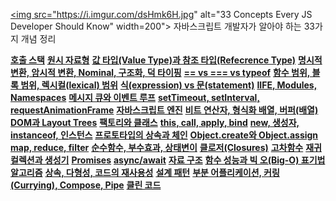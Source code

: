
  <a href="https://github.com/leonardomso/33"><img src="https://i.imgur.com/dsHmk6H.jpg" alt="33 Concepts Every JS Developer Should Know" width=200"></a>
자바스크립트 개발자가 알아야 하는 33가지 개념 정리

**[호출 스택](#1-호출-스택)**
**[원시 자료형](#2-원시-자료형)**
**[값 타입(Value Type)과 참조 타입(Refecrence Type)](#3-값-타입value-type과-참조-타입refecrence-type)**
**[명시적 변환, 암시적 변환, Nominal, 구조화, 덕 타이핑](#4-명시적-변환-암시적-변환-nominal-구조화-덕-타이핑)**
**[== vs === vs typeof](#5--vs--vs-typeof)**
**[함수 범위, 블록 범위, 렉시컬(lexical) 범위](#6-함수-범위-블록-범위-렉시컬lexical-범위)**
**[식(expression) vs 문(statement)](#7-식expression-vs-문statement)**
**[IIFE, Modules, Namespaces](#8-iife-modules-namespaces)**
**[메시지 큐와 이벤트 루프](#9-메시지-큐와-이벤트-루프)**
**[setTimeout, setInterval, requestAnimationFrame](#10-settimeout-setinterval-requestanimationframe)**
**[자바스크립트 엔진](#11-자바스크립트-엔진)**
**[비트 연산자, 형식화 배열, 버퍼(배열)](#12-비트-연산자-형식화-배열-버퍼배열)**
**[DOM과 Layout Trees](#13-dom과-layout-trees)**
**[팩토리와 클래스](#14-팩토리와-클래스)**
**[this, call, apply, bind](#15-this-call-apply-bind)**
**[new, 생성자, instanceof, 인스턴스](#16-new-생성자-instanceof-인스턴스)**
**[프로토타입의 상속과 체인](#17-프로토타입의-상속과-체인)**
**[Object.create와 Object.assign](#18-objectcreate와-objectassign)**
**[map, reduce, filter](#19-map-reduce-filter)**
**[순수함수, 부수효과, 상태변이](#20-순수함수-부수효과-상태변이)**
**[클로저(Closures)](#21-클로저closures)**
**[고차함수](#22-고차함수)**
**[재귀](#23-재귀)**
**[컬렉션과 생성기](#24-컬렉션과-생성기)**
**[Promises](#25-promises)**
**[async/await](#26-asyncawait)**
**[자료 구조](#27-자료-구조)**
**[함수 성능과 빅 오(Big-O) 표기법](#28-함수-성능과-빅-오big-o-표기법)**
**[알고리즘](#29-알고리즘)**
**[상속, 다형성, 코드의 재사용성](#30-상속-다형성-코드의-재사용성)**
**[설계 패턴](#31-설계-패턴)**
**[부분 어플리케이션, 커링(Currying), Compose, Pipe](#32-부분-어플리케이션-커링currying-compose-pipe)**
**[클린 코드](#33-클린-코드)**
